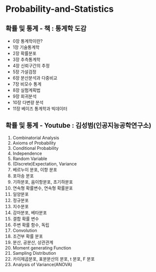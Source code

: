 # Probability-and-Statistics
## 확률 및 통계 - 책 : 통계학 도감
* 0장 통계학이란?
* 1장 기술통계학
* 2장 확률분포
* 3장 추측통계학
* 4장 신뢰구간의 추정
* 5장 가설검정
* 6장 분산분석과 다중비교
* 7장 비모수 통계
* 8장 실험계획법
* 9장 회귀분석
* 10장 다변량 분석
* 11장 베이즈 통계학과 빅데이터

## 확률 및 통계 - Youtube : 김성범(인공지능공학연구소)
1. Combinatorial Analysis
2. Axioms of Probability
3. Conditional Probability
4. Independence
5. Random Variable
6. (Discrete)Expectation, Variance
7. 베르누이 분포, 이항 분포
8. 포아송 분포
9. 기하분포, 음이항분포, 초기하분포
10. 연속형 확률변수, 연속형 확률분포
11. 일양분포
12. 정규분포
13. 지수분포
14. 감마분포, 베타분포
15. 결합 확률 변수
16. 주변 확률 함수, 독립
17. Convolution
18. 조건부 확률 분포
19. 분산, 공분산, 상관관계
20. Moment generating Function
21. Sampling Distribution
22. 카이제곱분포, 표분분산의 분포, t 분포, F 분포
23. Analysis of Variance(ANOVA)